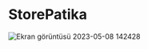 # StorePatika
![Ekran görüntüsü 2023-05-08 142428](https://user-images.githubusercontent.com/108873825/236912992-e0a63d7b-9776-4e89-afb2-db46b4d4b14e.png)
